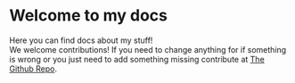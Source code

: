 # Welcome to my docs
Here you can find docs about my stuff!<br>
We welcome contributions! If you need to change anything for if something is wrong or you just need to add something missing contribute at [The Github Repo](https://github.com/ElliNet13/docs).